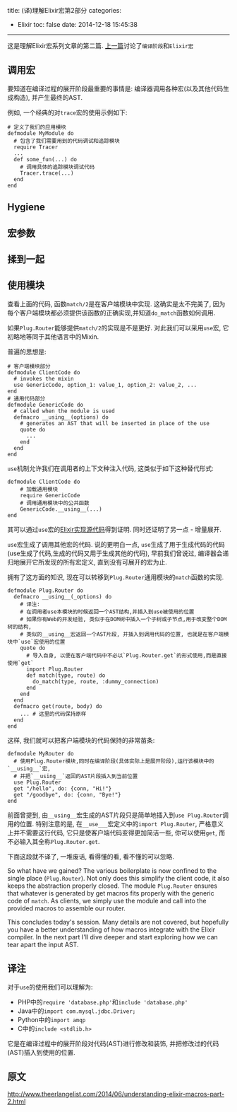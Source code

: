 title: (译)理解Elixir宏第2部分
categories:
  - Elixir
toc: false
date: 2014-12-18 15:45:38
---

这是理解Elixir宏系列文章的第二篇. [上一篇](/2014/12/18/elixir-understanding-macro-part-1/)讨论了`编译阶段`和`Elixir宏`

## 调用宏

要知道在编译过程的展开阶段最重要的事情是: 编译器调用各种宏(以及其他代码生成构造), 并产生最终的AST.

例如, 一个经典的对`trace`宏的使用示例如下:

```
# 定义了我们的应用模块
defmodule MyModule do
  # 包含了我们需要用到的代码调试和追踪模块
  require Tracer
  ...
  def some_fun(...) do
    # 调用具体的追踪模块调试代码
    Tracer.trace(...)
  end
end
```

## Hygiene

## 宏参数



## 揉到一起

## 使用模块

查看上面的代码, 函数`match/2`是在客户端模块中实现. 这确实是太不完美了, 因为每个客户端模块都必须提供该函数的正确实现,并知道`do_match`函数如何调用.

如果`Plug.Router`能够提供`match/2`的实现是不是更好. 对此我们可以采用`use`宏, 它初略地等同于其他语言中的Mixin.

普遍的思想是:

```
# 客户端模块部分
defmodule ClientCode do
  # invokes the mixin
  use GenericCode, option_1: value_1, option_2: value_2, ...
end
# 通用代码部分
defmodule GenericCode do
  # called when the module is used
  defmacro __using__(options) do
    # generates an AST that will be inserted in place of the use
    quote do
      ...
    end
  end
end
```

`use`机制允许我们在调用者的上下文种注入代码, 这类似于如下这种替代形式:

```
defmodule ClientCode do
    # 加载通用模块
    require GenericCode
    # 调用通用模块中的公共函数
    GenericCode.__using__(...)
end
```

其可以通过`use`宏的[Elixir实现源代码](https://github.com/elixir-lang/elixir/blob/v0.14.0/lib/elixir/lib/kernel.ex#L3531-L3532)得到证明. 同时还证明了另一点 - 增量展开.

`use`宏生成了调用其他宏的代码. 说的更明白一点, `use`生成了用于生成代码的代码(use生成了代码,生成的代码又用于生成其他的代码), 早前我们曾说过, 编译器会递归地展开它所发现的所有宏定义, 直到没有可展开的宏为止.

拥有了这方面的知识, 现在可以转移到`Plug.Router`通用模块的`match`函数的实现.

```
defmodule Plug.Router do
  defmacro __using__(_options) do
    # 译注:
    # 在调用者use本模块的时候返回一个AST结构,并插入到use被使用的位置
    # 如果你有Web的开发经验, 类似于在DOM树中插入一个子树或子节点,用于改变整个DOM树的结构,
    # 类似的__using__宏返回一个AST片段, 并插入到调用代码的位置, 也就是在客户端模块中`use`宏使用的位置
    quote do
      # 导入自身, 以便在客户端代码中不必以`Plug.Router.get`的形式使用,而是直接使用`get`
      import Plug.Router
      def match(type, route) do
        do_match(type, route, :dummy_connection)
      end
    end
  end
  defmacro get(route, body) do
    ... # 这里的代码保持原样
  end
end
```

这样, 我们就可以把客户端模块的代码保持的非常苗条:

```
defmodule MyRouter do
  # 使用Plug.Router模块,同时在编译阶段(具体实际上是展开阶段),运行该模块中的`__using__`宏,
  # 并把`__using__`返回的AST片段插入到当前位置
  use Plug.Router
  get "/hello", do: {conn, "Hi!"}
  get "/goodbye", do: {conn, "Bye!"}
end
```

前面曾提到, 由`__using__`宏生成的AST片段只是简单地插入到`use Plug.Router`调用的位置. 特别注意的是, 在`__use___`宏定义中的`import Plug.Router`, 严格意义上并不需要这行代码, 它只是使客户端代码变得更加简洁一些, 你可以使用`get`, 而不必输入其全称`Plug.Router.get`.

下面这段就不译了, 一堆废话, 看得懂的看, 看不懂的可以忽略.

So what have we gained? The various boilerplate is now confined to the single place (`Plug.Router`).
Not only does this simplify the client code, it also keeps the abstraction properly closed.
The module `Plug.Router` ensures that whatever is generated by get macros fits properly with the generic code of `match`.
As clients, we simply use the module and call into the provided macros to assemble our router.

This concludes today's session. Many details are not covered,
but hopefully you have a better understanding of how macros integrate with the Elixir compiler.
In the next part I'll dive deeper and start exploring how we can tear apart the input AST.

## 译注

对于`use`的使用我们可以理解为:

- PHP中的`require 'database.php'`和`include 'database.php'`
- Java中的`import com.mysql.jdbc.Driver;`
- Python中的`import amqp`
- C中的`include <stdlib.h>`

它是在编译过程中的展开阶段对代码(AST)进行修改和装饰, 并把修改过的代码(AST)插入到使用的位置.

## 原文

http://www.theerlangelist.com/2014/06/understanding-elixir-macros-part-2.html